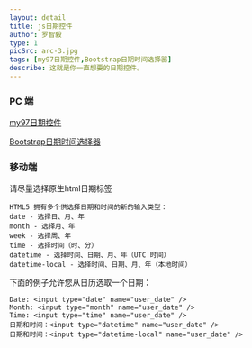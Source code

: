 ```yaml
---
layout: detail
title: js日期控件
author: 罗智毅
type: 1
picSrc: arc-3.jpg
tags: [my97日期控件,Bootstrap日期时间选择器]
describe: 这就是你一直想要的日期控件。
---
```


### PC 端 ###

[my97日期控件][1]

[1]: http://www.my97.net/dp/demo/ "my97日期控件"

[Bootstrap日期时间选择器][2]

[2]: http://www.bootcss.com/p/bootstrap-datetimepicker/index.htm "Bootstrap日期时间选择器"

### 移动端 ###

请尽量选择原生html日期标签

	HTML5 拥有多个供选择日期和时间的新的输入类型：
	date - 选择日、月、年
	month - 选择月、年
	week - 选择周、年
	time - 选择时间（时、分）
	datetime - 选择时间、日期、月、年（UTC 时间）
	datetime-local - 选择时间、日期、月、年（本地时间）

下面的例子允许您从日历选取一个日期：

	Date: <input type="date" name="user_date" />
	Month: <input type="month" name="user_date" />
	Time: <input type="time" name="user_date" />
	日期和时间：<input type="datetime" name="user_date" />
	日期和时间：<input type="datetime-local" name="user_date" />